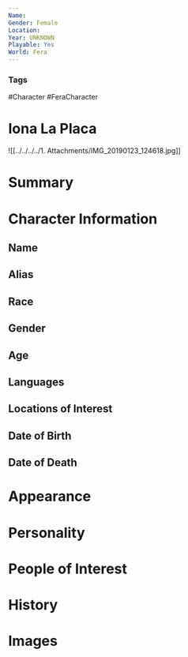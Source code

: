 ```yaml
---
Name: 
Gender: Female
Location: 
Year: UNKNOWN
Playable: Yes
World: Fera
---
```


### Tags
#Character #FeraCharacter 

# Iona La Placa
![[../../../../1. Attachments/IMG_20190123_124618.jpg]]

# Summary


# Character Information

## Name

## Alias

## Race

## Gender

## Age

## Languages

## Locations of Interest

## Date of Birth

## Date of Death

# Appearance

# Personality

# People of Interest

# History

# Images
